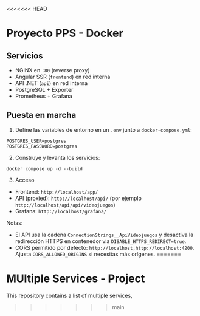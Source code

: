 <<<<<<< HEAD
# Proyecto PPS - Docker

## Servicios

- NGINX en `:80` (reverse proxy)
- Angular SSR (`frontend`) en red interna
- API .NET (`api`) en red interna
- PostgreSQL + Exporter
- Prometheus + Grafana

## Puesta en marcha

1) Define las variables de entorno en un `.env` junto a `docker-compose.yml`:

```
POSTGRES_USER=postgres
POSTGRES_PASSWORD=postgres
```

2) Construye y levanta los servicios:

```
docker compose up -d --build
```

3) Acceso

- Frontend: `http://localhost/app/`
- API (proxied): `http://localhost/api/` (por ejemplo `http://localhost/api/api/videojuegos`)
- Grafana: `http://localhost/grafana/`

Notas:

- El API usa la cadena `ConnectionStrings__ApiVideojuegos` y desactiva la redirección HTTPS en contenedor via `DISABLE_HTTPS_REDIRECT=true`.
- CORS permitido por defecto: `http://localhost,http://localhost:4200`. Ajusta `CORS_ALLOWED_ORIGINS` si necesitas más orígenes.
=======
# MUltiple Services - Project

This repository contains a list of multiple services, 
>>>>>>> main
